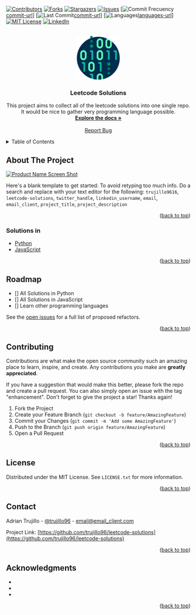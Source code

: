 <div id="top"></div>
<!--
*** Thanks for checking out the Best-README-Template. If you have a suggestion
*** that would make this better, please fork the repo and create a pull request
*** or simply open an issue with the tag "enhancement".
*** Don't forget to give the project a star!
*** Thanks again! Now go create something AMAZING! :D
-->



<!-- PROJECT SHIELDS -->
<!--
*** I'm using markdown "reference style" links for readability.
*** Reference links are enclosed in brackets [ ] instead of parentheses ( ).
*** See the bottom of this document for the declaration of the reference variables
*** for contributors-url, forks-url, etc. This is an optional, concise syntax you may use.
*** https://www.markdownguide.org/basic-syntax/#reference-style-links
-->
[![Contributors][contributors-shield]][contributors-url]
[![Forks][forks-shield]][forks-url]
[![Stargazers][stars-shield]][stars-url]
[![Issues][issues-shield]][issues-url]
[![Commit Frecuency][commit-shield][commit-url]]
[![Last Commit][last-commit-shield][commit-url]]
[![Languages][languages-shield][languages-url]]
[![MIT License][license-shield]][license-url]
[![LinkedIn][linkedin-shield]][linkedin-url]



<!-- PROJECT LOGO -->
<br />
<div align="center">
  <a href="https://github.com/trujillo9616/leetcode-solutions">
    <img src="images/binary-code.png" alt="Logo" width="120" height="120">
  </a>

<h3 align="center">Leetcode Solutions</h3>

  <p align="center">
    This project aims to collect all of the leetcode solutions into one single repo. It would be nice to gather very programming language possible.
    <br />
    <a href="https://github.com/trujillo9616/leetcode-solutions"><strong>Explore the docs »</strong></a>
    <br />
    <br />
    <a href="https://github.com/trujillo9616/leetcode-solutions/issues">Report Bug</a>
  </p>
</div>



<!-- TABLE OF CONTENTS -->
<details>
  <summary>Table of Contents</summary>
  <ol>
    <li>
      <a href="#about-the-project">About The Project</a>
      <ul>
        <li><a href="#solutions-in">Solutions in</a></li>
      </ul>
    </li>
    <li><a href="#roadmap">Roadmap</a></li>
    <li><a href="#contributing">Contributing</a></li>
    <li><a href="#license">License</a></li>
    <li><a href="#contact">Contact</a></li>
    <li><a href="#acknowledgments">Acknowledgments</a></li>
  </ol>
</details>



<!-- ABOUT THE PROJECT -->
## About The Project

[![Product Name Screen Shot][product-screenshot]](https://example.com)

Here's a blank template to get started: To avoid retyping too much info. Do a search and replace with your text editor for the following: `trujillo9616`, `leetcode-solutions`, `twitter_handle`, `linkedin_username`, `email`, `email_client`, `project_title`, `project_description`

<p align="right">(<a href="#top">back to top</a>)</p>



### Solutions in

* [Python](https://python.org/)
* [JavaScript](https://developer.mozilla.org/en-US/docs/Web/JavaScript/)

<p align="right">(<a href="#top">back to top</a>)</p>


<!-- ROADMAP -->
## Roadmap

- [] All Solutions in Python
- [] All Solutions in JavaScript
- [] Learn other programming languages

See the [open issues](https://github.com/trujillo9616/leetcode-solutions/issues) for a full list of proposed refactors.

<p align="right">(<a href="#top">back to top</a>)</p>



<!-- CONTRIBUTING -->
## Contributing

Contributions are what make the open source community such an amazing place to learn, inspire, and create. Any contributions you make are **greatly appreciated**.

If you have a suggestion that would make this better, please fork the repo and create a pull request. You can also simply open an issue with the tag "enhancement".
Don't forget to give the project a star! Thanks again!

1. Fork the Project
2. Create your Feature Branch (`git checkout -b feature/AmazingFeature`)
3. Commit your Changes (`git commit -m 'Add some AmazingFeature'`)
4. Push to the Branch (`git push origin feature/AmazingFeature`)
5. Open a Pull Request

<p align="right">(<a href="#top">back to top</a>)</p>



<!-- LICENSE -->
## License

Distributed under the MIT License. See `LICENSE.txt` for more information.

<p align="right">(<a href="#top">back to top</a>)</p>



<!-- CONTACT -->
## Contact

Adrian Trujillo - [@trujillo96](https://twitter.com/trujillo96) - email@email_client.com

Project Link: [https://github.com/trujillo96/leetcode-solutions](https://github.com/trujillo96/leetcode-solutions)

<p align="right">(<a href="#top">back to top</a>)</p>



<!-- ACKNOWLEDGMENTS -->
## Acknowledgments

* []()
* []()
* []()

<p align="right">(<a href="#top">back to top</a>)</p>



<!-- MARKDOWN LINKS & IMAGES -->
<!-- https://www.markdownguide.org/basic-syntax/#reference-style-links -->
[contributors-shield]: https://img.shields.io/github/contributors/trujillo9616/leetcode-solutions
[contributors-url]: https://github.com/trujillo9616/leetcode-solutions/graphs/contributors
[forks-shield]:https://img.shields.io/github/forks/trujillo9616/leetcode-solutions
[forks-url]: https://github.com/trujillo9616/leetcode-solutions/network/members
[stars-shield]: https://img.shields.io/github/stars/trujillo9616/leetcode-solutions
[stars-url]: https://github.com/trujillo9616/leetcode-solutions/stargazers
[issues-shield]: https://img.shields.io/github/issues/trujillo9616/leetcode-solutions
[issues-url]: https://github.com/trujillo9616/leetcode-solutions/issues
[license-shield]: https://img.shields.io/github/license/trujillo9616/leetcode-solutions
[license-url]: https://github.com/trujillo9616/leetcode-solutions/blob/master/LICENSE.txt
[linkedin-shield]: https://img.shields.io/badge/LinkedIn-Connect-blue
[linkedin-url]: https://linkedin.com/in/adrian-trujillo96
[product-screenshot]: images/screenshot.png
[languages-shield]: https://img.shields.io/github/languages/count/trujillo9616/leetcode-solutions
[languages-url]: https://github.com/trujillo9616/leetcode-solutions/search?l=python

[commit-shield]: https://img.shields.io/github/commit-activity/m/trujillo9616/leetcode-solutions?color=purple
[last-commit-shield]: https://img.shields.io/github/last-commit/trujillo9616/leetcode-solutions
[commit-url]: https://github.com/trujillo9616/leetcode-solutions/graphs/commit-activity